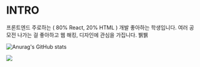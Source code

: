 # INTRO

프론트엔드 주로하는 ( 80% React, 20% HTML ) 개발 좋아하는 학생입니다.
여러 공모전 나가는 걸 좋아하고 웹 해킹, 디자인에 관심을 가집니다. 뷁뷁

![Anurag's GitHub stats](https://github-readme-stats.vercel.app/api?username=sichu0725&show_icons=true&theme=radical)

<a href="https://opgc.me/#/users/Sichu0725" target="_blank"><img src="https://api.opgc.me/githubs/users/Sichu0725/tag/?theme=basic" /></a>
